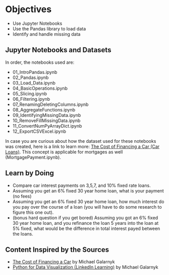# Objectives
- Use Jupyter Notebooks
- Use the Pandas library to load data
- Identify and handle missing data

## Jupyter Notebooks and Datasets

In order, the notebooks used are: 

- 01_IntroPandas.ipynb
- 02_Pandas.ipynb
- 03_Load_Data.ipynb
- 04_BasicOperations.ipynb
- 05_Slicing.ipynb
- 06_Filtering.ipynb
- 07_RenamingDeletingColumns.ipynb
- 08_AggregateFunctions.ipynb
- 09_IdentifyingMissingData.ipynb
- 10_RemoveFillMissingData.ipynb
- 11_ConvertNumPyArrayDict.ipynb
- 12_ExportCSVExcel.ipynb

In case you are curious about how the dataset used for these notebooks was created, here is a link to learn more: [The Cost of Financing a Car (Car Loans)](https://medium.com/towards-data-science/the-cost-of-financing-a-new-car-car-loans-c00997f1aee). This concept is applicable for mortgages as well (MortgagePayment.ipynb).

## Learn by Doing
- Compare car interest payments on 3,5,7, and 10% fixed rate loans. 
- Assuming you get an 6% fixed 30 year home loan, what is your payment (no fees)
- Assuming you get an 6% fixed 30 year home loan, how much interest do you pay over the course of a loan (you will have to do some research to figure this one out).
- (bonus hard question if you get bored) Assuming you got an 6% fixed 30 year home loan, and you refinance the loan 5 years into the loan at 5% fixed, what would be the difference in total interest payed between the loans. 

## Content Inspired by the Sources

- [The Cost of Financing a Car](https://medium.com/towards-data-science/the-cost-of-financing-a-new-car-car-loans-c00997f1aee?source=friends_link&sk=6f006d48fb46dbd82e52db2ec3b12890) by Michael Galarnyk
- [Python for Data Visualization (LinkedIn Learning)](https://www.linkedin.com/learning-login/share?account=2163426&forceAccount=false&redirect=https%3A%2F%2Fwww.linkedin.com%2Flearning%2Fpython-for-data-visualization-2023%3Ftrk%3Dshare_ent_url%26shareId%3DDGcmsACFQiarZzlJgzHfzQ%253D%253D) by Michael Galarnyk 
